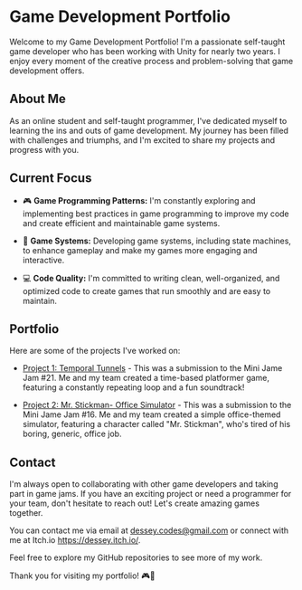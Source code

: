 # Game Development Portfolio

Welcome to my Game Development Portfolio! I'm a passionate self-taught game developer who has been working with Unity for nearly two years. I enjoy every moment of the creative process and problem-solving that game development offers.

## About Me

As an online student and self-taught programmer, I've dedicated myself to learning the ins and outs of game development. My journey has been filled with challenges and triumphs, and I'm excited to share my projects and progress with you.

## Current Focus

- 🎮 **Game Programming Patterns:** I'm constantly exploring and implementing best practices in game programming to improve my code and create efficient and maintainable game systems.

- 🧠 **Game Systems:** Developing game systems, including state machines, to enhance gameplay and make my games more engaging and interactive.

- 💻 **Code Quality:** I'm committed to writing clean, well-organized, and optimized code to create games that run smoothly and are easy to maintain.

## Portfolio

Here are some of the projects I've worked on:

- [Project 1: Temporal Tunnels](https://aesaire.itch.io/temporal-tunnels) - This was a submission to the Mini Jame Jam #21. Me and my team created a time-based platformer game, featuring a constantly repeating loop and a fun soundtrack!

- [Project 2: Mr. Stickman- Office Simulator](link-to-project-2) - This was a submission to the Mini Jame Jam #16. Me and my team created a simple office-themed simulator, featuring a character called "Mr. Stickman", who's tired of his boring, generic, office job.

## Contact

I'm always open to collaborating with other game developers and taking part in game jams. If you have an exciting project or need a programmer for your team, don't hesitate to reach out! Let's create amazing games together.

You can contact me via email at dessey.codes@gmail.com or connect with me at Itch.io https://dessey.itch.io/.

Feel free to explore my GitHub repositories to see more of my work.

Thank you for visiting my portfolio! 🎮🚀
